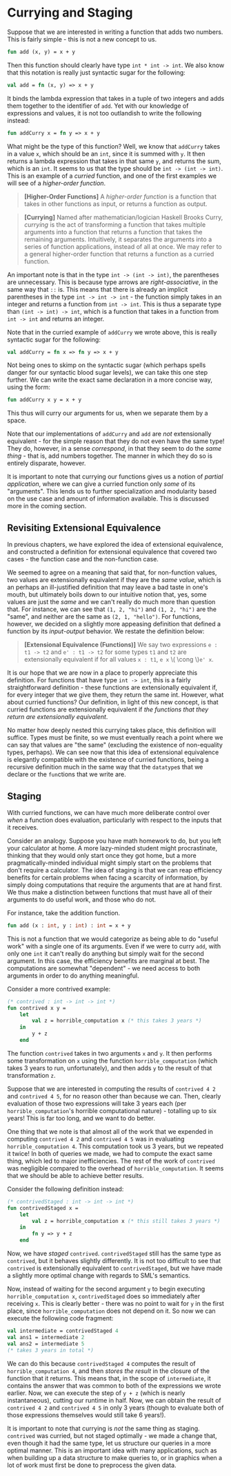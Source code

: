 # Currying and Staging
Suppose that we are interested in writing a function
that adds two numbers. This is fairly simple - this is not a new concept to us.
```sml 
fun add (x, y) = x + y 
```

Then this function should clearly have type `int * int -> int`. We also know
that this notation is really just syntactic sugar for the following: 
```sml 
val add = fn (x, y) => x + y 
```

It binds the lambda expression that takes in a tuple of two integers and adds
them together to the identifier of `add`. Yet with our knowledge of expressions
and values, it is not too outlandish to write the following instead: 
```sml 
fun addCurry x = fn y => x + y 
```

What might be the type of this function? Well, we know that `addCurry` takes in
a value `x`, which should be an `int`, since it is summed with `y`. It then
returns a lambda expression that takes in that same `y`, and returns the sum,
which is an `int`. It seems to us that the type should be `int -> (int -> int)`.
This is an example of a _curried_ function, and one of the first examples we
will see of a _higher-order function_.

> **[Higher-Order Functions]** A _higher-order function_ is a function that
> takes in other functions as input, or returns a function as output.

> **[Currying]** Named after mathematician/logician Haskell Brooks Curry,
> _currying_ is the act of transforming a function that takes multiple arguments into a
> function that returns a function that takes the remaining arguments.
> Intuitively, it separates the arguments into a series of function
> applications, instead of all at once. We may refer to a general higher-order
> function that returns a function as a curried function.

An important note is that in the type `int -> (int -> int)`, the parentheses are
unnecessary. This is because type arrows are _right-associative_, in the same
way that `::` is. This means that there is already an implicit parentheses in
the type `int -> int -> int` - the function simply takes in an integer and
returns a function from `int -> int`. This is thus a separate type than `(int ->
int) -> int`, which is a function that takes in a function from `int -> int` and
returns an integer.

Note that in the curried example of `addCurry` we wrote above, this is really
syntactic sugar for the following: 
```sml 
val addCurry = fn x => fn y => x + y
```

Not being ones to skimp on the syntactic sugar (which perhaps spells danger for
our syntactic blood sugar levels), we can take this one step further. We can
write the exact same declaration in a more concise way, using the form: 
```sml
fun addCurry x y = x + y 
``` 
This thus will curry our arguments for us, when we separate them by a space. 

Note that our implementations of `addCurry` and `add` are _not_ extensionally
equivalent - for the simple reason that they do not even have the same type!
They do, however, in a sense _correspond_, in that they seem to do the _same
thing_ - that is, add numbers together. The manner in which they do so is
entirely disparate, however. 

It is important to note that currying our functions gives us a notion of
_partial application_, where we can give a curried function only _some_ of its
"arguments". This lends us to further specialization and modularity based on the
use case and amount of information available. This is discussed more in the
coming section. 

## Revisiting Extensional Equivalence 
In previous chapters, we have explored the idea of extensional equivalence, and 
constructed a definition for extensional equivalence that covered two cases - 
the function case and the non-function case.

We seemed to agree on a meaning that said that, for non-function values, two
values are extensionally equivalent if they are the _same value_, which is an
perhaps an ill-justified definition that may leave a bad taste in one's mouth, 
but ultimately boils down to our intuitive notion that, yes, some values are 
just the _same_ and we can't really do much more than question that. For 
instance, we can see that `(1, 2, "hi")` and `(1, 2, "hi")` are the "same", 
and neither are the same as `(2, 1, "hello")`. For functions, however, we 
decided on a slightly more appeasing definition that defined a function by 
its _input-output_ behavior. We restate the definition below:

> **[Extensional Equivalence (Functions)]** We say two expressions `e : t1 ->
> t2` and `e' : t1 -> t2` for some types `t1` and `t2` are extensionally
> equivalent if for all values `x : t1`, `e x` \\( \cong \\)`e' x`.

It is our hope that we are now in a place to properly appreciate this
definition. For functions that have type `int -> int`, this is a fairly
straightforward definition - these functions are extensionally equivalent if,
for every integer that we give them, they return the same int. However, what
about curried functions? Our definition, in light of this new concept, is that
curried functions are extensionally equivalent if _the functions that they
return are extensionally equivalent_.

No matter how deeply nested this currying takes place, this definition will
suffice. Types must be finite, so we must eventually reach a point where we can
say that values are "the same" (excluding the existence of non-equality types, perhaps). 
We can see now that this idea of extensional equivalence is elegantly
compatible with the existence of curried functions, being a recursive definition
much in the same way that the `datatype`s that we declare or the `fun`ctions
that we write are. 

## Staging
With curried functions, we can have much more deliberate control over _when_ a
function does evaluation, particularly with respect to the inputs that it
receives.

Consider an analogy. Suppose you have math homework to do, but you left your
calculator at home. A more lazy-minded student might procrastinate, thinking
that they would only start once they got home, but a more pragmatically-minded
individual might simply start on the problems that don't require a calculator.
The idea of staging is that we can reap efficiency benefits for certain
problems when facing a scarcity of information, by simply doing computations
that require the arguments that are at hand first. We thus make a distinction
between functions that must have all of their arguments to do useful work, and
those who do not.

For instance, take the addition function.
```sml
fun add (x : int, y : int) : int = x + y
```
This is not a function that we would categorize as being able to do "useful
work" with a single one of its arguments. Even if we were to curry `add`, with
only one `int` it can't really do anything but simply wait for the second
argument. In this case, the efficiency benefits are marginal at best. The
computations are somewhat "dependent" - we need access to both arguments in
order to do anything meaningful. 

Consider a more contrived example:
```sml
(* contrived : int -> int -> int *)
fun contrived x y =
    let
        val z = horrible_computation x (* this takes 3 years *)
    in
        y + z
    end
```
The function `contrived` takes in two arguments `x` and `y`. It then performs
some transformation on `x` using the function `horrible_computation` (which
takes 3 years to run, unfortunately), and then adds `y` to the result of that
transformation `z`. 

Suppose that we are interested in computing the results of `contrived 4 2` and
`contrived 4 5`, for no reason other than because we can. Then, clearly
evaluation of those two expressions will take 3 years each (per
`horrible_computation`'s horrible computational nature) - totalling up to six
years! This is far too long, and we want to do better.

One thing that we note is that almost all of the work that we expended in
computing `contrived 4 2` and `contrived 4 5` was in evaluating
`horrible_computation 4`. This computation took us 3 years, but we repeated it
twice! In both of queries we made, we had to compute the exact same thing, which
led to major inefficiencies. The rest of the work of `contrived` was negligible
compared to the overhead of `horrible_computation`. It seems that we should be
able to achieve better results.

Consider the following definition instead:
```sml
(* contrivedStaged : int -> int -> int *)
fun contrivedStaged x =
    let
        val z = horrible_computation x (* this still takes 3 years *)
    in
        fn y => y + z
    end
```

Now, we have _staged_ `contrived`. `contrivedStaged` still has the same type as
`contrived`, but it behaves slightly differently. It is not too difficult to see
that `contrived` is extensionally equivalent to `contrivedStaged`, but we have
made a slightly more optimal change with regards to SML's semantics.

Now, instead of waiting for the second argument `y` to begin executing
`horrible_computation x`, `contrivedStaged` does so immediately after receiving
`x`. This is clearly better - there was no point to wait for `y` in the first
place, since `horrible_computation` does not depend on it. So now we can execute
the following code fragment:
```sml
val intermediate = contrivedStaged 4
val ans1 = intermediate 2
val ans2 = intermediate 5
(* takes 3 years in total *)
```

We can do this because `contrivedStaged 4` computes the result of
`horrible_computation 4`, and then _stores the result_ in the closure of the
function that it returns. This means that, in the scope of `intermediate`, it
contains the answer that was common to both of the expressions we wrote earlier.
Now, we can execute the step of `y + z` (which is nearly instantaneous), cutting
our runtime in half. Now, we can obtain the result of `contrived 4 2` and 
`contrived 4 5` in only 3 years (though to evaluate both of those expressions 
themselves would still take 6 years!).

It is important to note that currying is _not_ the same thing as staging.
`contrived` was curried, but not staged optimally - we made a change that, even
though it had the same type, let us structure our queries in a more optimal
manner. This is an important idea with many applications, such as when building
up a data structure to make queries to, or in graphics when a lot of work must
first be done to preprocess the given data. 
